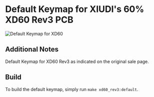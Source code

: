 # Default Keymap for XIUDI's 60% XD60 Rev3 PCB

![Default Keymap for XD60](https://img.alicdn.com/imgextra/i1/1713761720/TB2K0gTalPxQeBjy1XcXXXHzVXa_!!1713761720.png)

## Additional Notes
Default Keymap for XD60 Rev3 as indicated on the original sale page.

## Build
To build the default keymap, simply run `make xd60_rev3:default`.
